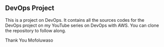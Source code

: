 

## DevOps Project

This is a project on DevOps.
It contains all the sources codes for the DevOps project on my YouTube series on DevOps with AWS.
You can clone the repository to follow along.

Thank You
Mofoluwaso
